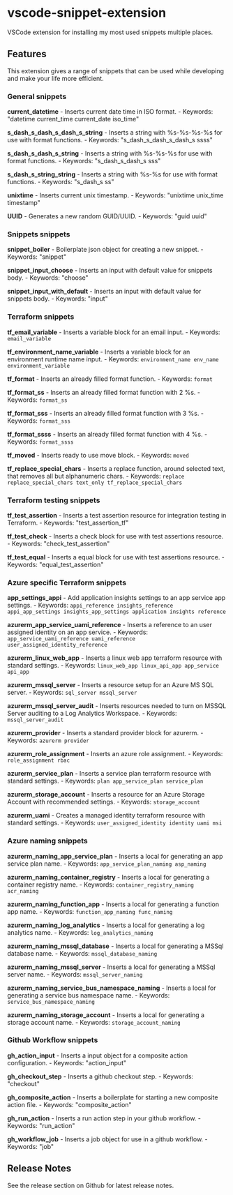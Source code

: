 # vscode-snippet-extension

VSCode extension for installing my most used snippets multiple places.

## Features

This extension gives a range of snippets that can be used while developing and make your life more efficient.

### General snippets

**current_datetime** - Inserts current date time in ISO format. - Keywords: "datetime current_time current_date iso_time"

**s_dash_s_dash_s_dash_s_string** - Inserts a string with %s-%s-%s-%s for use with format functions. - Keywords: "s_dash_s_dash_s_dash_s ssss"

**s_dash_s_dash_s_string** - Inserts a string with %s-%s-%s for use with format functions. - Keywords: "s_dash_s_dash_s sss"

**s_dash_s_string_string** - Inserts a string with %s-%s for use with format functions. - Keywords: "s_dash_s ss"

**unixtime** - Inserts current unix timestamp. - Keywords: "unixtime unix_time timestamp"

**UUID** - Generates a new random GUID/UUID. - Keywords: "guid uuid"

### Snippets snippets

**snippet_boiler** - Boilerplate json object for creating a new snippet. - Keywords: "snippet"

**snippet_input_choose** - Inserts an input with default value for snippets body. - Keywords: "choose"

**snippet_input_with_default** - Inserts an input with default value for snippets body. - Keywords: "input"

### Terraform snippets

**tf_email_variable** - Inserts a variable block for an email input. - Keywords: `email_variable`

**tf_environment_name_variable** - Inserts a variable block for an environment runtime name input. - Keywords: `environment_name env_name environment_variable`

**tf_format** - Inserts an already filled format function. - Keywords: `format`

**tf_format_ss** - Inserts an already filled format function with 2 %s. - Keywords: `format_ss`

**tf_format_sss** - Inserts an already filled format function with 3 %s. - Keywords: `format_sss`

**tf_format_ssss** - Inserts an already filled format function with 4 %s. - Keywords: `format_ssss`

**tf_moved** - Inserts ready to use move block. - Keywords: `moved`

**tf_replace_special_chars** - Inserts a replace function, around selected text, that removes all but alphanumeric chars. - Keywords: `replace replace_special_chars text_only tf_replace_special_chars`

### Terraform testing snippets

**tf_test_assertion** - Inserts a test assertion resource for integration testing in Terraform. - Keywords: "test_assertion_tf"

**tf_test_check** - Inserts a check block for use with test assertions resource. - Keywords: "check_test_assertion"

**tf_test_equal** - Inserts a equal block for use with test assertions resource. - Keywords: "equal_test_assertion"

### Azure specific Terraform snippets

**app_settings_appi** - Add application insights settings to an app service app settings. - Keywords: `appi_reference insights_reference appi_app_settings insights_app_settings application insights reference`

**azurerm_app_service_uami_reference** - Inserts a reference to an user assigned identity on an app service. - Keywords: `app_service_uami_reference uami_reference user_assigned_identity_reference`

**azurerm_linux_web_app** - Inserts a linux web app terraform resource with standard settings. - Keywords: `linux_web_app linux_api_app app_service api_app`

**azurerm_mssql_server** - Inserts a resource setup for an Azure MS SQL server. - Keywords: `sql_server mssql_server`

**azurerm_mssql_server_audit** - Inserts resources needed to turn on MSSQL Server auditing to a Log Analytics Workspace. - Keywords: `mssql_server_audit`

**azurerm_provider** - Inserts a standard provider block for azurerm. - Keywords: `azurerm provider`

**azurerm_role_assignment** - Inserts an azure role assignment. - Keywords: `role_assignment rbac`

**azurerm_service_plan** - Inserts a service plan terraform resource with standard settings. - Keywords: `plan app_service_plan service_plan`

**azurerm_storage_account** - Inserts a resource for an Azure Storage Account with recommended settings. - Keywords: `storage_account`

**azurerm_uami** - Creates a managed identity terraform resource with standard settings. - Keywords: `user_assigned_identity identity uami msi`

### Azure naming snippets

**azurerm_naming_app_service_plan** - Inserts a local for generating an app service plan name. - Keywords: `app_service_plan_naming asp_naming`

**azurerm_naming_container_registry** - Inserts a local for generating a container registry name. - Keywords: `container_registry_naming acr_naming`

**azurerm_naming_function_app** - Inserts a local for generating a function app name. - Keywords: `function_app_naming func_naming`

**azurerm_naming_log_analytics** - Inserts a local for generating a log analytics name. - Keywords: `log_analytics_naming`

**azurerm_naming_mssql_database** - Inserts a local for generating a MSSql database name. - Keywords: `mssql_database_naming`

**azurerm_naming_mssql_server** - Inserts a local for generating a MSSql server name. - Keywords: `mssql_server_naming`

**azurerm_naming_service_bus_namespace_naming** - Inserts a local for generating a service bus namespace name. - Keywords: `service_bus_namespace_naming`

**azurerm_naming_storage_account** - Inserts a local for generating a storage account name. - Keywords: `storage_account_naming`

### Github Workflow snippets

**gh_action_input** - Inserts a input object for a composite action configuration. - Keywords: "action_input"

**gh_checkout_step** - Inserts a github checkout step. - Keywords: "checkout"

**gh_composite_action** - Inserts a boilerplate for starting a new composite action file. - Keywords: "composite_action"

**gh_run_action** - Inserts a run action step in your github workflow. - Keywords: "run_action"

**gh_workflow_job** - Inserts a job object for use in a github workflow. - Keywords: "job"

## Release Notes

See the release section on Github for latest release notes.
